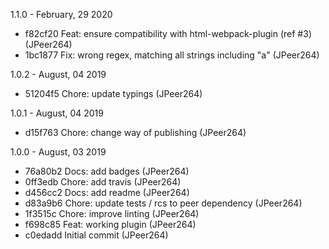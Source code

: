 1.1.0 - February, 29 2020

* f82cf20 Feat: ensure compatibility with html-webpack-plugin (ref #3) (JPeer264)
* 1bc1877 Fix: wrong regex, matching all strings including "a" (JPeer264)

1.0.2 - August, 04 2019

* 51204f5 Chore: update typings (JPeer264)

1.0.1 - August, 04 2019

* d15f763 Chore: change way of publishing (JPeer264)

1.0.0 - August, 03 2019

* 76a80b2 Docs: add badges (JPeer264)
* 0ff3edb Chore: add travis (JPeer264)
* d456cc2 Docs: add readme (JPeer264)
* d83a9b6 Chore: update tests / rcs to peer dependency (JPeer264)
* 1f3515c Chore: improve linting (JPeer264)
* f698c85 Feat: working plugin (JPeer264)
* c0edadd Initial commit (JPeer264)

